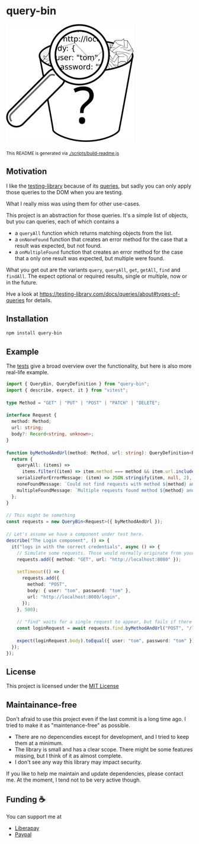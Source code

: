# query-bin

![logo](https://raw.githubusercontent.com/nknapp/query-bin/main/artwork/query-bin.svg)

<sub>This README is generated via [./scripts/build-readme.js](./scripts/build-readme.js)</sub>

## Motivation

I like the [testing-library](https://testing-library.com/) because of its [queries](https://testing-library.com/docs/queries/about#types-of-queries),
but sadly you can only apply those queries to the DOM when you are testing.

What I really miss was using them for other use-cases.

This project is an abstraction for those queries. It's a simple list of objects, but you can queries, each of which contains a

- a `queryAll` function which returns matching objects from the list.
- a `onNoneFound` function that creates an error method for the case that a result was expected, but not found.
- a `onMultipleFound` function that creates an error method for the case that a only one result was expected, but multiple were found.

What you get out are the variants `query`, `queryAll`, `get`, `getAll`, `find` and `findAll`. The expect
optional or required results, single or multiple, now or in the future.

Hve a look at https://testing-library.com/docs/queries/about#types-of-queries for details.

## Installation

```bash
npm install query-bin
```

## Example

The [tests](./src/QueryBin.test.ts) give a broad overview over the functionality, but here is also more real-life
example.

```typescript
import { QueryBin, QueryDefinition } from "query-bin";
import { describe, expect, it } from "vitest";

type Method = "GET" | "PUT" | "POST" | "PATCH" | "DELETE";

interface Request {
  method: Method;
  url: string;
  body?: Record<string, unknown>;
}

function byMethodAndUrl(method: Method, url: string): QueryDefinition<Request> {
  return {
    queryAll: (items) =>
      items.filter((item) => item.method === method && item.url.includes(url)),
    serializeForErrorMessage: (item) => JSON.stringify(item, null, 2),
    noneFoundMessage: `Could not find requests with method ${method} and URL containing ${url}.`,
    multipleFoundMessage: `Multiple requests found method ${method} and URL containing ${url}.`,
  };
}

// This might be something
const requests = new QueryBin<Request>({ byMethodAndUrl });

// Let's assume we have a component under test here.
describe("The Login component", () => {
  it("logs in with the correct credentials", async () => {
    // Simulate some requests. Those would normally originate from your component
    requests.add({ method: "GET", url: "http://localhost:8080" });

    setTimeout(() => {
      requests.add({
        method: "POST",
        body: { user: "tom", password: "tom" },
        url: "http://localhost:8080/login",
      });
    }, 500);

    // "find" waits for a single request to appear, but fails if there have been multiple requests
    const loginRequest = await requests.find.byMethodAndUrl("POST", "/login");

    expect(loginRequest.body).toEqual({ user: "tom", password: "tom" });
  });
});
```

## License

This project is licensed under the [MIT License](./LICENSE)

## Maintainance-free

Don't afraid to use this project even if the last commit is a long time ago. I tried to make it as "maintenance-free" as possible.

- There are no depencendies except for development, and I tried to keep them at a minimum.
- The library is small and has a clear scope. There might be some features missing, but I think of it as almost complete.
- I don't see any way this library may impact security.

If you like to help me maintain and update dependencies, please contact me. At the moment, I tend not to be very active
though.

## Funding :coffee:

You can support me at

- [Liberapay](https://de.liberapay.com/nils.knappmeier/)
- [Paypal](https://www.paypal.com/donate/?hosted_button_id=GB656ZSAEQEXN)
